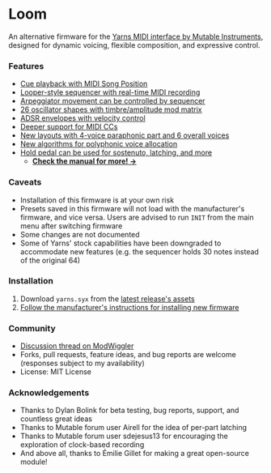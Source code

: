 # Loom
An alternative firmware for the [Yarns MIDI interface by Mutable Instruments](https://mutable-instruments.net/modules/yarns/), designed for dynamic voicing, flexible composition, and expressive control.

### Features
- [Cue playback with MIDI Song Position](yarns/MANUAL.md#song-position)
- [Looper-style sequencer with real-time MIDI recording](yarns/MANUAL.md#loop-sequencer-mode-with-real-time-recording)
- [Arpeggiator movement can be controlled by sequencer](yarns/MANUAL.md#sequencer-driven-arpeggiator)
- [26 oscillator shapes with timbre/amplitude mod matrix](yarns/MANUAL.md#oscillator-controls)
- [ADSR envelopes with velocity control](yarns/MANUAL.md#amplitude-dynamics-envelope-and-tremolo)
- [Deeper support for MIDI CCs](yarns/MANUAL.md#midi-control-change-messages)
- [New layouts with 4-voice paraphonic part and 6 overall voices](yarns/MANUAL.md#layouts)
- [New algorithms for polyphonic voice allocation](yarns/MANUAL.md#polyphonic-voice-allocation-note-priority-and-voicing)
- [Hold pedal can be used for sostenuto, latching, and more](yarns/MANUAL.md#hold-pedal)
  - **[Check the manual for more! →](yarns/MANUAL.md)**

### Caveats
- Installation of this firmware is at your own risk
- Presets saved in this firmware will not load with the manufacturer's firmware, and vice versa.  Users are advised to run `INIT` from the main menu after switching firmware
- Some changes are not documented
- Some of Yarns' stock capabilities have been downgraded to accommodate new features (e.g. the sequencer holds 30 notes instead of the original 64)

### Installation
1. Download `yarns.syx` from the [latest release's assets](https://github.com/rcrogers/yarns-loom/releases/latest)
2. [Follow the manufacturer's instructions for installing new firmware](https://pichenettes.github.io/mutable-instruments-documentation/modules/yarns/manual/#firmware)

### Community
- [Discussion thread on ModWiggler](https://www.modwiggler.com/forum/viewtopic.php?t=255378)
- Forks, pull requests, feature ideas, and bug reports are welcome (responses subject to my availability)
- License: MIT License

### Acknowledgements
- Thanks to Dylan Bolink for beta testing, bug reports, support, and countless great ideas
- Thanks to Mutable forum user Airell for the idea of per-part latching
- Thanks to Mutable forum user sdejesus13 for encouraging the exploration of clock-based recording
- And above all, thanks to Émilie Gillet for making a great open-source module!
